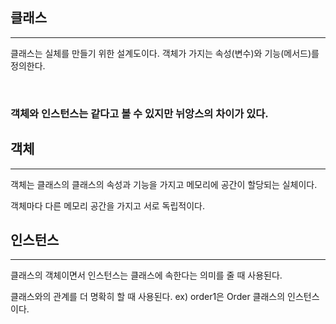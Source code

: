 ## 클래스

---
클래스는 실체를 만들기 위한 설계도이다.
객체가 가지는 속성(변수)와 기능(메서드)를 정의한다.

<br>

### 객체와 인스턴스는 같다고 볼 수 있지만 뉘앙스의 차이가 있다.

## 객체

---
객체는 클래스의 클래스의 속성과 기능을 가지고 메모리에 공간이 할당되는 실체이다.

객체마다 다른 메모리 공간을 가지고 서로 독립적이다.

## 인스턴스

---
클래스의 객체이면서 인스턴스는 클래스에 속한다는 의미를 줄 때 사용된다.

클래스와의 관계를 더 명확히 할 때 사용된다. ex) order1은 Order 클래스의 인스턴스이다.

